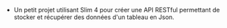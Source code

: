 - Un petit projet utilisant Slim 4 pour créer une API RESTful permettant de stocker et récupérer des données d'un tableau en Json.
